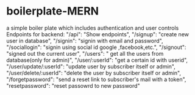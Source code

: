 # boilerplate-MERN
a simple boiler plate which includes authentication and user controls
Endpoints for backend: 
    "/api": "Show endpoints",
    "/signup": "create new user in database",
    "/signin": "signin with email and password",
    "/sociallogin": "signin using social id google ,facebook,etc.",
    "/signout": "signed out the current user",
    "/users": " get all the users from database(only for admin)",
    "/user/:userId": "get a certain id with userid",
    "/user/update/:userId": "update user by subscriber itself or admin",
    "/user/delete/:userId": "delete the user by subscriber itself or admin",
    "/forgetpassword": "send a reset link to subscriber's mail with a token",
    "resetpassword": "reset passowrd  to new password"
  
